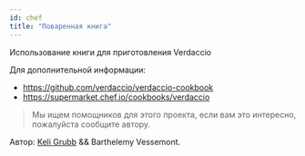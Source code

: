 ```yaml
---
id: chef
title: "Поваренная книга"
---
```

Использование книги для приготовления Verdaccio

Для дополнительной информации:

* <https://github.com/verdaccio/verdaccio-cookbook>
* <https://supermarket.chef.io/cookbooks/verdaccio>

> Мы ищем помощников для этого проекта, если вам это интересно, пожалуйста сообщите автору.

Автор: [Keli Grubb](https://github.com/kgrubb) && Barthelemy Vessemont.